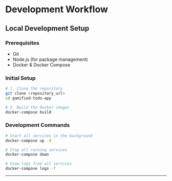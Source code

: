 # Development Workflow

## **Local Development Setup**

### **Prerequisites**

  * Git
  * Node.js (for package management)
  * Docker & Docker Compose

### **Initial Setup**

```bash
# 1. Clone the repository
git clone <repository_url>
cd gamified-todo-app

# 2. Build the Docker images
docker-compose build
```

### **Development Commands**

```bash
# Start all services in the background
docker-compose up -d

# Stop all running services
docker-compose down

# View logs from all services
docker-compose logs -f
```

-----
